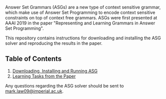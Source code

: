 Answer Set Grammars (ASGs) are a new type of context sensitive grammar,
which make use of Answer Set Programming to encode context sensitive
constraints on top of context free grammars. ASGs were first presented
at AAAI 2019 in the paper "Representing and Learning Grammars in Answer
Set Programming".

This repository contains instructions for downloading and installing the
ASG solver and reproducing the results in the paper.


## Table of Contents

1. [Downloading, Installing and Running ASG](installation.md)
2. [Learning Tasks from the Paper](tasks.md)


Any questions regarding the ASG solver should be sent to
mark.law09@imperial.ac.uk.
